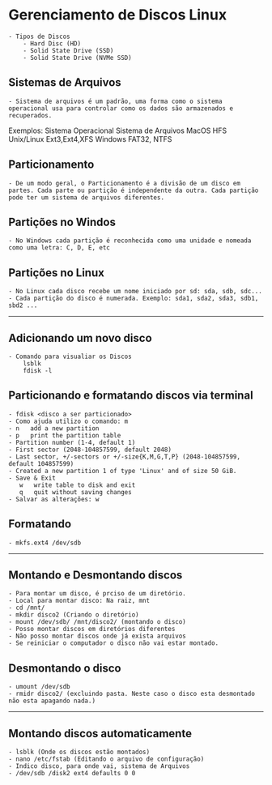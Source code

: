 # Gerenciamento de Discos Linux

	- Tipos de Discos
		- Hard Disc (HD)
		- Solid State Drive (SSD)
		- Solid State Drive (NVMe SSD)
		
## Sistemas de Arquivos
	- Sistema de arquivos é um padrão, uma forma como o sistema operacional usa para controlar como os dados são armazenados e recuperados.
	
Exemplos:
	Sistema Operacional              Sistema de Arquivos
      MacOS                            HFS
	  Unix/Linux                       Ext3,Ext4,XFS
	  Windows                          FAT32, NTFS
	  
## Particionamento
	- De um modo geral, o Particionamento é a divisão de um disco em partes. Cada parte ou partição é independente da outra. Cada partição pode ter um sistema de arquivos diferentes.
	
## Partições no Windos
	- No Windows cada partição é reconhecida como uma unidade e nomeada como uma letra: C, D, E, etc
	
## Partições no Linux
	- No Linux cada disco recebe um nome iniciado por sd: sda, sdb, sdc...
	- Cada partição do disco é numerada. Exemplo: sda1, sda2, sda3, sdb1, sbd2 ...

----------------------------------------------------------------------------

## Adicionando um novo disco

	- Comando para visualiar os Discos
		lsblk
		fdisk -l
		
## Particionando e formatando discos via terminal
	- fdisk <disco a ser particionado>
	- Como ajuda utilizo o comando: m 
	- n   add a new partition
	- p   print the partition table
	- Partition number (1-4, default 1)
	- First sector (2048-104857599, default 2048)
	- Last sector, +/-sectors or +/-size{K,M,G,T,P} (2048-104857599, default 104857599)
	- Created a new partition 1 of type 'Linux' and of size 50 GiB.
	- Save & Exit
	   w   write table to disk and exit
	   q   quit without saving changes
	- Salvar as alterações: w
	
## Formatando
	- mkfs.ext4 /dev/sdb

----------------------------------------------------------------------------
## Montando e Desmontando discos
	- Para montar um disco, é prciso de um diretório.
	- Local para montar disco: Na raiz, mnt
	- cd /mnt/
	- mkdir disco2 (Criando o diretório)
	- mount /dev/sdb/ /mnt/disco2/ (montando o disco)
	- Posso montar discos em diretórios diferentes
	- Não posso montar discos onde já exista arquivos
	- Se reiniciar o computador o disco não vai estar montado.
	
## Desmontando o disco
	- umount /dev/sdb
	- rmidr disco2/ (excluindo pasta. Neste caso o disco esta desmontado não esta apagando nada.)
	

----------------------------------------------------------------------------

## Montando discos automaticamente
	- lsblk (Onde os discos estão montados)
	- nano /etc/fstab (Editando o arquivo de configuração)
	- Indico disco, para onde vai, sistema de Arquivos
	- /dev/sdb /disk2 ext4 defaults 0 0
	
